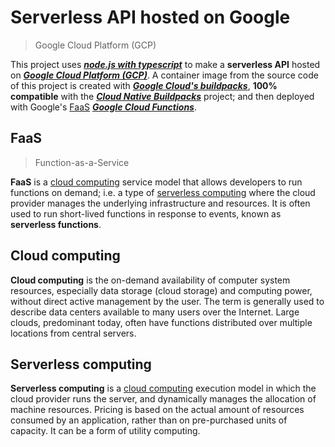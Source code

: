 # Serverless API hosted on Google
> Google Cloud Platform (GCP)

This project uses [***node.js with typescript***](https://nodejs.org/en/learn/getting-started/nodejs-with-typescript) to make a **serverless API** hosted on [***Google Cloud Platform (GCP)***](https://cloud.google.com). A container image from the source code of this project is created with [***Google Cloud's buildpacks***](https://cloud.google.com/docs/buildpacks/overview), **100% compatible** with the [***Cloud Native Buildpacks***](https://buildpacks.io) project; and then deployed with Google's [FaaS](#faas) [***Google Cloud Functions***](https://cloud.google.com/functions).

## FaaS

> Function-as-a-Service

**FaaS** is a [cloud computing](#cloud-computing) service model that allows developers to run functions on demand; i.e. a type of [serverless computing](#serverless-computing) where the cloud provider manages the underlying infrastructure and resources. It is often used to run short-lived functions in response to events, known as **serverless functions**.

## Cloud computing

**Cloud computing** is the on-demand availability of computer system resources, especially data storage (cloud storage) and computing power, without direct active management by the user. The term is generally used to describe data centers available to many users over the Internet. Large clouds, predominant today, often have functions distributed over multiple locations from central servers.

## Serverless computing

**Serverless computing** is a [cloud computing](#cloud-computing) execution model in which the cloud provider runs the server, and dynamically manages the allocation of machine resources. Pricing is based on the actual amount of resources consumed by an application, rather than on pre-purchased units of capacity. It can be a form of utility computing.
